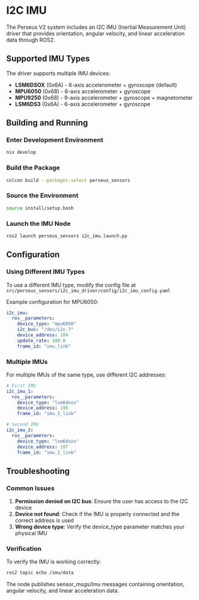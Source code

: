 # I2C IMU

The Perseus V2 system includes an I2C IMU (Inertial Measurement Unit) driver that provides orientation, angular velocity, and linear acceleration data through ROS2.

## Supported IMU Types

The driver supports multiple IMU devices:

- **LSM6DSOX** (0x6A) - 6-axis accelerometer + gyroscope (default)
- **MPU6050** (0x68) - 6-axis accelerometer + gyroscope  
- **MPU9250** (0x68) - 9-axis accelerometer + gyroscope + magnetometer
- **LSM6DS3** (0x6A) - 6-axis accelerometer + gyroscope

## Building and Running

### Enter Development Environment
```bash
nix develop
```

### Build the Package
```bash
colcon build --packages-select perseus_sensors
```

### Source the Environment
```bash
source install/setup.bash
```

### Launch the IMU Node
```bash
ros2 launch perseus_sensors i2c_imu.launch.py
```

## Configuration

### Using Different IMU Types

To use a different IMU type, modify the config file at `src/perseus_sensors/i2c_imu_driver/config/i2c_imu_config.yaml`

Example configuration for MPU6050:
```yaml
i2c_imu:
  ros__parameters:
    device_type: "mpu6050"
    i2c_bus: "/dev/i2c-7"
    device_address: 104
    update_rate: 100.0
    frame_id: "imu_link"
```

### Multiple IMUs

For multiple IMUs of the same type, use different I2C addresses:

```yaml
# First IMU
i2c_imu_1:
  ros__parameters:
    device_type: "lsm6dsox"
    device_address: 106
    frame_id: "imu_1_link"

# Second IMU  
i2c_imu_2:
  ros__parameters:
    device_type: "lsm6dsox"
    device_address: 107
    frame_id: "imu_2_link"
```

## Troubleshooting

### Common Issues

1. **Permission denied on I2C bus**: Ensure the user has access to the I2C device
2. **Device not found**: Check if the IMU is properly connected and the correct address is used
3. **Wrong device type**: Verify the device_type parameter matches your physical IMU

### Verification

To verify the IMU is working correctly:
```bash
ros2 topic echo /imu/data
```

The node publishes sensor_msgs/Imu messages containing orientation, angular velocity, and linear acceleration data.